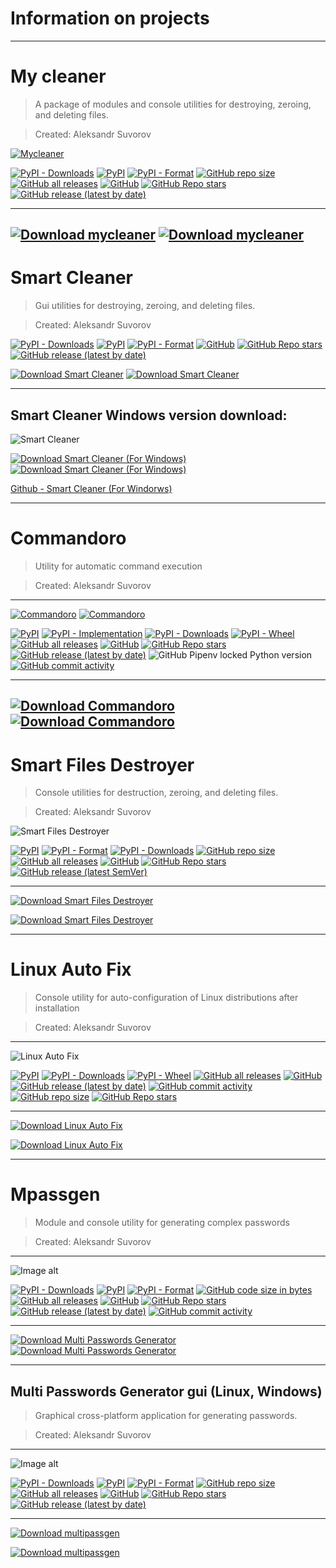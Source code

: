 Information on projects
===
---
My cleaner
===

>A package of modules and console utilities for destroying, 
zeroing, and deleting files.

>Created: Aleksandr Suvorov

[![Mycleaner](https://github.com/mysmarthub/mycleaner/raw/master/images/logo.png)](https://github.com/mysmarthub/mycleaner/)

[![PyPI - Downloads](https://img.shields.io/pypi/dm/mycleaner?label=pypi%20downloads)](https://pypi.org/project/mycleaner/)
[![PyPI](https://img.shields.io/pypi/v/mycleaner)](https://pypi.org/project/mycleaner/)
[![PyPI - Format](https://img.shields.io/pypi/format/mycleaner)](https://pypi.org/project/mycleaner/)
[![GitHub repo size](https://img.shields.io/github/repo-size/mysmarthub/mycleaner)](https://github.com/mysmarthub/mycleaner/)
[![GitHub all releases](https://img.shields.io/github/downloads/mysmarthub/mycleaner/total?label=github%20downloads)](https://github.com/mysmarthub/mycleaner/)
[![GitHub](https://img.shields.io/github/license/mysmarthub/mycleaner)](https://github.com/mysmarthub/mycleaner/)
[![GitHub Repo stars](https://img.shields.io/github/stars/mysmarthub/mycleaner?style=social)](https://github.com/mysmarthub/mycleaner)
[![GitHub release (latest by date)](https://img.shields.io/github/v/release/mysmarthub/mycleaner)](https://github.com/mysmarthub/mycleaner/)

---
[![Download mycleaner](https://a.fsdn.com/con/app/sf-download-button)](https://sourceforge.net/projects/mycleaner-package/files/latest/download)
[![Download mycleaner](https://img.shields.io/sourceforge/dt/mycleaner-package.svg)](https://sourceforge.net/projects/mycleaner-package/files/latest/download)
---

Smart Cleaner
==============

>Gui utilities for destroying, zeroing, and deleting files.

>Created: Aleksandr Suvorov

[![PyPI - Downloads](https://img.shields.io/pypi/dm/smartcleaner?label=pypi%20downloads)](https://pypi.org/project/smartcleaner)
[![PyPI](https://img.shields.io/pypi/v/smartcleaner)](https://pypi.org/project/smartcleaner)
[![PyPI - Format](https://img.shields.io/pypi/format/smartcleaner)](https://pypi.org/project/smartcleaner)
[![GitHub](https://img.shields.io/github/license/mysmarthub/smartcleaner)](https://github.com/mysmarthub/smartcleaner)
[![GitHub Repo stars](https://img.shields.io/github/stars/mysmarthub/smartcleaner?style=social)](https://github.com/mysmarthub/smartcleaner)
[![GitHub release (latest by date)](https://img.shields.io/github/v/release/mysmarthub/smartcleaner)](https://github.com/mysmarthub/smartcleaner)

[![Download Smart Cleaner](https://a.fsdn.com/con/app/sf-download-button)](https://sourceforge.net/projects/smartcleaner/files/latest/download)
[![Download Smart Cleaner](https://img.shields.io/sourceforge/dt/smartcleaner.svg)](https://sourceforge.net/projects/smartcleaner/files/latest/download)

---

Smart Cleaner Windows version download:
---

![Smart Cleaner](https://github.com/mysmarthub/smartcleaner/raw/master/images/smart_cleaner_logo.png)

[![Download Smart Cleaner (For Windows)](https://a.fsdn.com/con/app/sf-download-button)](https://sourceforge.net/projects/smart-cleaner-for-windows/files/latest/download)
[![Download Smart Cleaner (For Windows)](https://img.shields.io/sourceforge/dt/smart-cleaner-for-windows.svg)](https://sourceforge.net/projects/smart-cleaner-for-windows/files/latest/download)

[Github - Smart Cleaner (For Windorws)](https://github.com/mysmarthub/winsmartcleaner)


---
Commandoro
===

>Utility for automatic command execution

>Created: Aleksandr Suvorov
---
[![Commandoro](https://github.com/mysmarthub/commandoro/raw/master/images/commandoro.png)](https://github.com/mysmarthub/commandoro)
[![Commandoro](https://github.com/mysmarthub/commandoro/raw/master/images/commandoro_gui.png)](https://github.com/mysmarthub/commandoro)

[![PyPI](https://img.shields.io/pypi/v/commandoro)](http://pypi.org/project/commandoro)
[![PyPI - Implementation](https://img.shields.io/pypi/implementation/commandoro)](http://pypi.org/project/commandoro)
[![PyPI - Downloads](https://img.shields.io/pypi/dm/commandoro)](http://pypi.org/project/commandoro)
[![PyPI - Wheel](https://img.shields.io/pypi/wheel/commandoro)](http://pypi.org/project/commandoro)
[![GitHub all releases](https://img.shields.io/github/downloads/mysmarthub/commandoro/total)](https://github.com/mysmarthub/commandoro)
[![GitHub](https://img.shields.io/github/license/mysmarthub/commandoro)](https://github.com/mysmarthub/commandoro)
[![GitHub Repo stars](https://img.shields.io/github/stars/mysmarthub/commandoro?style=social)](https://github.com/mysmarthub/commandoro)
[![GitHub release (latest by date)](https://img.shields.io/github/v/release/mysmarthub/commandoro)](https://github.com/mysmarthub/commandoro)
![GitHub Pipenv locked Python version](https://img.shields.io/github/pipenv/locked/python-version/mysmarthub/commandoro)
[![GitHub commit activity](https://img.shields.io/github/commit-activity/m/mysmarthub/commandoro)](https://github.com/mysmarthub/commandoro)

---
[![Download Commandoro](https://a.fsdn.com/con/app/sf-download-button)](https://sourceforge.net/projects/commandoro/files/latest/download)
[![Download Commandoro](https://img.shields.io/sourceforge/dt/commandoro.svg)](https://sourceforge.net/projects/commandoro/files/latest/download)
---

Smart Files Destroyer
===
    
>Console utilities for destruction, zeroing, and deleting files.

>Created: Aleksandr Suvorov

![Smart Files Destroyer](https://github.com/mysmarthub/sfd/raw/master/images/sfd_logo.png)

[![PyPI](https://img.shields.io/pypi/v/sfd)](https://pypi.org/project/sfd)
[![PyPI - Format](https://img.shields.io/pypi/format/sfd)](https://pypi.org/project/sfd)
[![PyPI - Downloads](https://img.shields.io/pypi/dm/sfd?label=pypi%20downloads)](https://pypi.org/project/sfd)
[![GitHub repo size](https://img.shields.io/github/repo-size/mysmarthub/sfd)](https://github.com/mysmarthub/sfd/)
[![GitHub all releases](https://img.shields.io/github/downloads/mysmarthub/sfd/total?label=github%20downloads)](https://github.com/mysmarthub/sfd/)
[![GitHub](https://img.shields.io/github/license/mysmarthub/sfd?style=flat-square)](https://github.com/mysmarthub/sfd/)
[![GitHub Repo stars](https://img.shields.io/github/stars/mysmarthub/sfd?style=social)](https://github.com/mysmarthub/sfd/)
[![GitHub release (latest SemVer)](https://img.shields.io/github/v/release/mysmarthub/sfd)](https://github.com/mysmarthub/sfd/)

---
[![Download Smart Files Destroyer](https://a.fsdn.com/con/app/sf-download-button)](https://sourceforge.net/projects/smart-files-destroyer/files/latest/download)

[![Download Smart Files Destroyer](https://img.shields.io/sourceforge/dt/smart-files-destroyer.svg)](https://sourceforge.net/projects/smart-files-destroyer/files/latest/download)


---
Linux Auto Fix
===

>Console utility for auto-configuration of Linux distributions after installation

>Created: Aleksandr Suvorov
---

![Linux Auto Fix](https://github.com/mysmarthub/linuxautofix/raw/master/images/linuxautofix_logo.png)

[![PyPI](https://img.shields.io/pypi/v/linuxautofix)](https://pypi.org/project/linuxautofix)
[![PyPI - Downloads](https://img.shields.io/pypi/dm/linuxautofix)](https://pypi.org/project/linuxautofix)
[![PyPI - Wheel](https://img.shields.io/pypi/wheel/linuxautofix)](https://pypi.org/project/linuxautofix)
[![GitHub all releases](https://img.shields.io/github/downloads/mysmarthub/linuxautofix/total)](https://github.com/mysmarthub/linuxautofix/)
[![GitHub](https://img.shields.io/github/license/mysmarthub/linuxautofix)](https://github.com/mysmarthub/linuxautofix/)
[![GitHub release (latest by date)](https://img.shields.io/github/v/release/mysmarthub/linuxautofix)](https://github.com/mysmarthub/linuxautofix/)
[![GitHub commit activity](https://img.shields.io/github/commit-activity/m/mysmarthub/linuxautofix)](https://github.com/mysmarthub/linuxautofix/)
[![GitHub repo size](https://img.shields.io/github/repo-size/mysmarthub/linuxautofix)](https://github.com/mysmarthub/linuxautofix/)
[![GitHub Repo stars](https://img.shields.io/github/stars/mysmarthub/linuxautofix?style=social)](https://github.com/mysmarthub/linuxautofix/)

---
[![Download Linux Auto Fix](https://a.fsdn.com/con/app/sf-download-button)](https://sourceforge.net/projects/linuxautofix/files/latest/download)

[![Download Linux Auto Fix](https://img.shields.io/sourceforge/dt/linuxautofix.svg)](https://sourceforge.net/projects/linuxautofix/files/latest/download)


---

Mpassgen
===
>Module and console utility for generating complex passwords

>Created: Aleksandr Suvorov

---

![Image alt](https://github.com/mysmarthub/mpassgen/raw/master/images/logo.png)

[![PyPI - Downloads](https://img.shields.io/pypi/dm/mpassgen?label=Pypi%20downloads)](https://pypi.org/project/mpassgen)
[![PyPI](https://img.shields.io/pypi/v/mpassgen)](https://pypi.org/project/mpassgen)
[![PyPI - Format](https://img.shields.io/pypi/format/mpassgen)](https://pypi.org/project/mpassgen)
[![GitHub code size in bytes](https://img.shields.io/github/languages/code-size/mysmarthub/mpassgen)](https://github.com/mysmarthub/mpassgen)
[![GitHub all releases](https://img.shields.io/github/downloads/mysmarthub/mpassgen/total)](https://github.com/mysmarthub/mpassgen)
[![GitHub](https://img.shields.io/github/license/mysmarthub/mpassgen)](https://github.com/mysmarthub/mpassgen)
[![GitHub Repo stars](https://img.shields.io/github/stars/mysmarthub/mpassgen?style=social)](https://github.com/mysmarthub/mpassgen)
[![GitHub release (latest by date)](https://img.shields.io/github/v/release/mysmarthub/mpassgen)](https://github.com/mysmarthub/mpassgen)
[![GitHub commit activity](https://img.shields.io/github/commit-activity/m/mysmarthub/mpassgen)](https://github.com/mysmarthub/mpassgen)

---
[![Download Multi Passwords Generator](https://a.fsdn.com/con/app/sf-download-button)](https://sourceforge.net/projects/mpassgen/files/latest/download)
[![Download Multi Passwords Generator](https://img.shields.io/sourceforge/dt/mpassgen.svg)](https://sourceforge.net/projects/mpassgen/files/latest/download)


---
Multi Passwords Generator gui (Linux, Windows)
---

>Graphical cross-platform application for generating passwords.

>Created: Aleksandr Suvorov

---

![Image alt](https://github.com/mysmarthub/multipassgen/raw/master/images/logo.png)

[![PyPI - Downloads](https://img.shields.io/pypi/dm/multipassgen)](https://pypi.org/project/multipassgen)
[![PyPI](https://img.shields.io/pypi/v/multipassgen)](https://pypi.org/project/multipassgen)
[![PyPI - Format](https://img.shields.io/pypi/format/multipassgen)](https://pypi.org/project/multipassgen)
[![GitHub repo size](https://img.shields.io/github/repo-size/mysmarthub/multipassgen)](https://github.com/mysmarthub/multipassgen)
[![GitHub all releases](https://img.shields.io/github/downloads/mysmarthub/multipassgen/total?label=github%20downloads)](https://github.com/mysmarthub/multipassgen)
[![GitHub](https://img.shields.io/github/license/mysmarthub/multipassgen)](https://github.com/mysmarthub/multipassgen)
[![GitHub Repo stars](https://img.shields.io/github/stars/mysmarthub/multipassgen?style=social)](https://github.com/mysmarthub/multipassgen)
[![GitHub release (latest by date)](https://img.shields.io/github/v/release/mysmarthub/multipassgen)](https://github.com/mysmarthub/multipassgen)

---
[![Download multipassgen](https://a.fsdn.com/con/app/sf-download-button)](https://sourceforge.net/projects/multipassgen/files/latest/download)

[![Download multipassgen](https://img.shields.io/sourceforge/dt/multipassgen.svg)](https://sourceforge.net/projects/multipassgen/files/latest/download)